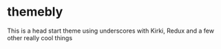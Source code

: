 themebly
========

This is a head start theme using underscores with Kirki, Redux and a few other really cool things

